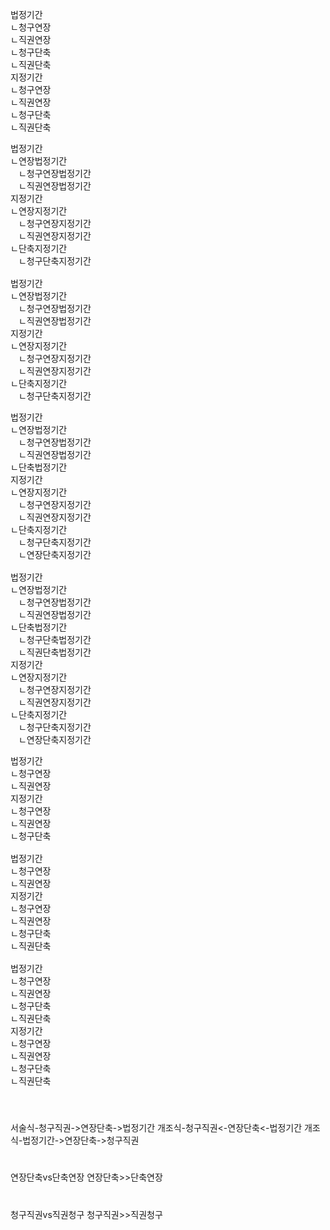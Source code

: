 <link rel="stylesheet" href="../../.res/darkmode.css">  




법정기간  
ㄴ<span class="r">청구연장</span>  
ㄴ<span class="r">직권연장</span>  
ㄴ<span class="t">청구단축</span>  
ㄴ<span class="t">직권단축</span>  
지정기간  
ㄴ<span class="r">청구연장</span>  
ㄴ<span class="r">직권연장</span>  
ㄴ<span class="r">청구단축</span>  
ㄴ<span class="t">직권단축</span>  
<pre>
법정기간  
ㄴ연장법정기간  
ㅤㄴ청구연장법정기간  
ㅤㄴ직권연장법정기간  
지정기간  
ㄴ연장지정기간  
ㅤㄴ청구연장지정기간  
ㅤㄴ직권연장지정기간  
ㄴ단축지정기간  
ㅤㄴ청구단축지정기간  

법정기간  
ㄴ<span class="r">연장</span>법정기간  
ㅤㄴ<span class="r">청구</span>연장법정기간  
ㅤㄴ<span class="b">직권</span>연장법정기간  
지정기간  
ㄴ<span class="r">연장</span>지정기간  
ㅤㄴ<span class="r">청구</span>연장지정기간  
ㅤㄴ<span class="b">직권</span>연장지정기간  
ㄴ<span class="b">단축</span>지정기간  
ㅤㄴ<span class="r">청구</span>단축지정기간  
</pre>
<pre>
법정기간  
ㄴ연장법정기간  
ㅤㄴ청구연장법정기간  
ㅤㄴ직권연장법정기간  
ㄴ<span class="t">단축법정기간</span>  
지정기간  
ㄴ연장지정기간  
ㅤㄴ청구연장지정기간  
ㅤㄴ직권연장지정기간  
ㄴ단축지정기간  
ㅤㄴ청구단축지정기간  
ㅤㄴ<span class="t">연장단축지정기간</span>  

법정기간  
ㄴ연장법정기간  
ㅤㄴ청구연장법정기간  
ㅤㄴ직권연장법정기간  
ㄴ<span class="t">단축법정기간</span>  
ㅤㄴ<span class="t">청구단축법정기간</span>  
ㅤㄴ<span class="t">직권단축법정기간</span>  
지정기간  
ㄴ연장지정기간  
ㅤㄴ청구연장지정기간  
ㅤㄴ직권연장지정기간  
ㄴ단축지정기간  
ㅤㄴ청구단축지정기간  
ㅤㄴ<span class="t">연장단축지정기간</span>  
</pre>
<pre>
법정기간  
ㄴ청구연장  
ㄴ직권연장  
지정기간  
ㄴ청구연장  
ㄴ직권연장  
ㄴ청구단축

법정기간  
ㄴ<span class="r">청구연장</span>  
ㄴ<span class="r">직권연장</span>  
지정기간  
ㄴ<span class="r">청구연장</span>  
ㄴ<span class="r">직권연장</span>  
ㄴ<span class="r">청구단축</span>  
ㄴ<span class="t">직권단축</span>  

법정기간  
ㄴ<span class="r">청구연장</span>  
ㄴ<span class="r">직권연장</span>  
ㄴ<span class="t">청구단축</span>  
ㄴ<span class="t">직권단축</span>  
지정기간  
ㄴ<span class="r">청구연장</span>  
ㄴ<span class="r">직권연장</span>  
ㄴ<span class="r">청구단축</span>  
ㄴ<span class="t">직권단축</span>  

</pre>


#
서술식-청구직권->연장단축->법정기간
개조식-청구직권<-연장단축<-법정기간
개조식-법정기간->연장단축->청구직권

#
연장단축vs단축연장
연장단축>>단축연장

#
청구직권vs직권청구
청구직권>>직권청구
